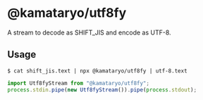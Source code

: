 # @kamataryo/utf8fy

A stream to decode as SHIFT_JIS and encode as UTF-8.

## Usage

```shell
$ cat shift_jis.text | npx @kamataryo/utf8fy | utf-8.text
```

```javascript
import Utf8fyStream from "@kamataryo/utf8fy";
process.stdin.pipe(new Utf8fyStream()).pipe(process.stdout);
```
